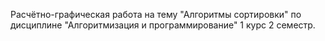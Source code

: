 Расчётно-графическая работа на тему "Алгоритмы сортировки" по дисциплине "Алгоритмизация и программирование" 1 курс 2 семестр.
